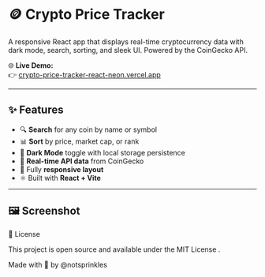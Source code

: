 # 🪙 Crypto Price Tracker

A responsive React app that displays real-time cryptocurrency data with dark mode, search, sorting, and sleek UI. Powered by the CoinGecko API.

🌐 **Live Demo:**  
👉 [crypto-price-tracker-react-neon.vercel.app](https://crypto-price-tracker-react-neon.vercel.app/)

---

## ✨ Features

- 🔍 **Search** for any coin by name or symbol
- 📊 **Sort** by price, market cap, or rank
- 🌙 **Dark Mode** toggle with local storage persistence
- 💨 **Real-time API data** from CoinGecko
- 📱 Fully **responsive layout**
- ⚛️ Built with **React + Vite**

---

## 🖼️ Screenshot



📄 License

This project is open source and available under the MIT License
.

Made with 💜 by @notsprinkles
